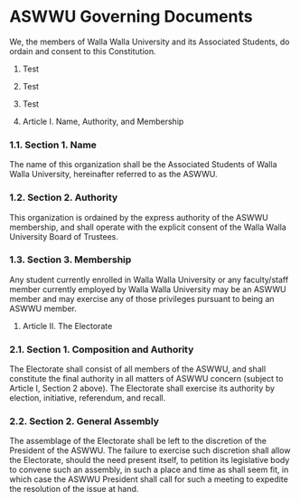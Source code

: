 # ASWWU Governing Documents

We, the members of Walla Walla University and its Associated Students, do ordain and consent to this Constitution.

1. Test
1. Test
1. Test

1. Article I. Name, Authority, and Membership

### 1.1. Section 1. Name

The name of this organization shall be the Associated Students of Walla Walla University, hereinafter referred to as the ASWWU.

### 1.2. Section 2. Authority <br/>
This organization is ordained by the express authority of the ASWWU membership, and shall operate with the explicit consent of the Walla Walla University Board of Trustees.

### 1.3. Section 3. Membership <br/>
Any student currently enrolled in Walla Walla University or any faculty/staff member currently employed by Walla Walla University may be an ASWWU member and may exercise any of those privileges pursuant to being an ASWWU member.

1. Article II. The Electorate

### 2.1. Section 1. Composition and Authority <br/>
The Electorate shall consist of all members of the ASWWU, and shall constitute the final authority in all matters of ASWWU  concern (subject to Article I, Section 2 above). The Electorate shall exercise its authority by election, initiative, referendum, and recall.

### 2.2. Section 2. General Assembly <br/>
The assemblage of the Electorate shall be left to the discretion of the President of the ASWWU. The failure to exercise such discretion shall allow the Electorate, should the need present itself, to petition its legislative body to convene such an assembly, in such a place and time as shall seem fit, in which case the ASWWU President shall call for such a meeting to expedite the resolution of the issue at hand.
